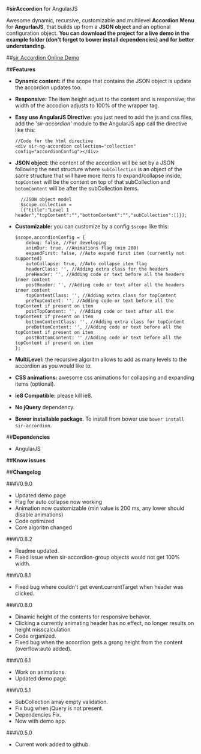#**sirAccordion** for AngularJS

Awesome dynamic, recursive, customizable and multilevel **Accordion Menu** for **AngurlarJS**, that builds up from a **JSON object** and an optional configuration object.
**You can download the project for a live demo in the example folder (don't forget to bower install dependencies) and for better understanding.**

##[sir Accordion Online Demo](http://sirideas.github.io/sirAccordion/)

##**Features**

*   **Dynamic content:** if the scope that contains the JSON object is update the accordion updates too.
*   **Responsive:** The item height adjust to the content and is responsive; the width of the accodion adjusts to 100% of the wrapper tag.
*   **Easy use AngularJS Directive:** you just need to add the js and css files, add the *'sir-accordion'* module to the AngularJS app call the directive like this:

        //Code for the html directive
        <div sir-ng-accordion collection="collection" config="accordionConfig"></div>
* **JSON object**: the content of the accordion will be set by a JSON following the next structure where `subCollection` is an object of the same structure that will have more items to expand/collapse inside, `topContent` will be the content on top of that subCollection and `botomContent` will be after the subCollection items.

        //JSON object model
        $scope.collection = 
        [{"title":"Level 1 header","topContent":"","bottomContent":"","subCollection":[]}]; 
*   **Customizable:** you can customize by a config `$scope` like this:

        $scope.accordionConfig = {
            debug: false, //For developing
            animDur: true, //Animations flag (min 200)
            expandFirst: false, //Auto expand first item (currently not supported)
            autoCollapse: true, //Auto collapse item flag
            headerClass: '', //Adding extra class for the headers
            preHeader: '', //Adding code or text before all the headers inner content
            postHeader: '', //Adding code or text after all the headers inner content
            topContentClass: '', //Adding extra class for topContent
            preTopContent: '', //Adding code or text before all the topContent if present on item
            postTopContent: '', //Adding code or text after all the topContent if present on item
            bottomContentClass: '', //Adding extra class for topContent
            preBottomContent: '', //Adding code or text before all the topContent if present on item
            postBottomContent: '' //Adding code or text before all the topContent if present on item
        };
*   **MultiLevel:** the recursive algoritm allows to add as many levels to the accordion as you would like to.
*   **CSS animations:** awesome css animations for collapsing and expanding items (optional).
*   **ie8 Compatible:** please kill ie8.
*   **No jQuery** dependency.
*   **Bower installable package**. To install from bower use `bower install sir-accordion`.

##**Dependencies**

*   AngularJS

##**Know issues**

##**Changelog**

###V0.9.0

*   Updated demo page
*   Flag for auto collapse now working
*   Animation now customizable (min value is 200 ms, any lower should disable animations)
*   Code optimized
*   Core algoritm changed

###V0.8.2

*   Readme updated.
*   Fixed issue when sir-accordion-group objects would not get 100% width.

###V0.8.1

*   Fixed bug where couldn't get event.currentTarget when header was clicked.

###V0.8.0

*   Dinamic height of the contents for responsive behavor.
*   Clicking a currently animating header has no effect, no longer results on height misscalculation
*   Code organized.
*   Fixed bug when the accordion gets a grong height from the content (overflow:auto added).

###V0.6.1

*   Work on animations.
*   Updated demo page.

###V0.5.1

*   SubCollection array empty validation.
*   Fix bug when jQuery is not present.
*   Dependencies Fix.
*   Now with demo app.

###V0.5.0

*   Current work added to github.

